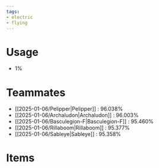 ```yaml
---
tags:
- electric
- flying
---
```

# Usage
- 1%
# Teammates
- [[2025-01-06/Pelipper|Pelipper]] : 96.038%
- [[2025-01-06/Archaludon|Archaludon]] : 96.003%
- [[2025-01-06/Basculegion-F|Basculegion-F]] : 95.460%
- [[2025-01-06/Rillaboom|Rillaboom]] : 95.377%
- [[2025-01-06/Sableye|Sableye]] : 95.358%
# Items